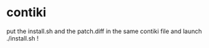 # contiki

put the install.sh and the patch.diff in the same contiki file and launch ./install.sh !
